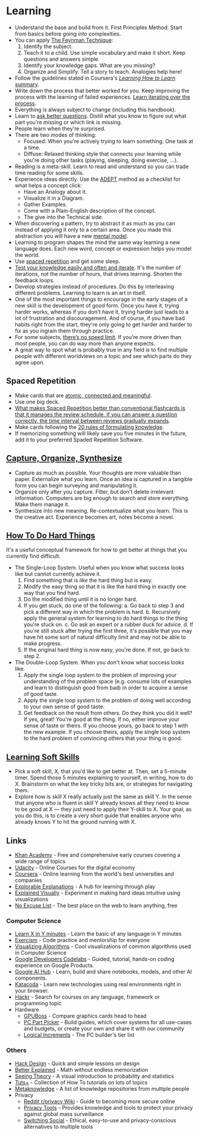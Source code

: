 # Learning

- Understand the base and build from it. First Principles Method. Start from basics before going into complexities.
- You can apply [The Feynman Technique](https://www.farnamstreetblog.com/2012/04/learn-anything-faster-with-the-feynman-technique/):
  1. Identify the subject.
  2. Teach it to a child. Use simple vocabulary and make it short. Keep questions and answers simple.
  3. Identify your knowledge gaps. What are you missing?
  4. Organize and Simplify. Tell a story to teach. Analogies help here!
- Follow the guidelines stated in Coursera's [_Learning How to Learn_ summary](https://www.reddit.com/r/GetMotivated/comments/5950tm/text_i_just_finished_the_online_coursera_course/).
- Write down the process that better worked for you. Keep improving the process with the learning of failed experiences. [Learn iterating over the process](https://twitter.com/naval/status/1052856864965152769).
- Everything is always subject to change (including this handbook).
- Learn to [ask better questions](rationality.md##asking-questions). Distill what you know to figure out what part you're missing or which link is missing.
- People learn when they're surprised.
- There are two modes of thinking:
  - Focused: When you're actively trying to learn something. One task at a time.
  - Diffuse: Relaxed thinking style that connects your learning while you're doing other tasks (playing, sleeping, doing exercise, ...).
- Reading is a meta-skill. Learn to read and understand so you can trade time reading for some skills.
- Experience ideas directly. Use the [ADEPT](https://betterexplained.com/articles/adept-method/) method as a checklist for what helps a concept click:
  - Have an Analogy about it.
  - Visualize it in a Diagram.
  - Gather Examples.
  - Come with a Plain-English description of the concept.
  - The give into the Technical side.
- When discovering a pattern, try to abstract it as much as you can instead of applying it only to a certain area. Once you made this abstraction you will have a new [mental model](concepts.md##mental-models).
- Learning to program shapes the mind the same way learning a new language does. Each new word, concept or expression helps you model the world.
- Use [spaced repetition](##spaced-repetition) and get some sleep.
- [Test your knowledge easily and often and iterate](https://youtu.be/Y_B6VADhY84?list=WL). It's the number of iterations, not the number of hours, that drives learning. Shorten the feedback loops.
- Develop strategies instead of procedures. Do this by interleaving different problems. Learning to learn is an art in itself.
- One of the most important things to encourage in the early stages of a new skill is the development of good form. Once you have it, trying harder works, whereas if you don't have it, trying harder just leads to a lot of frustration and discouragement. And of course, if you have bad habits right from the start, they're only going to get harder and harder to fix as you ingrain them through practice.
- For some subjects, [there’s no speed limit](https://sive.rs/kimo). If you’re more driven than most people, you can do way more than anyone expects.
- A great way to spot what is probably true in any field is to find multiple people with different worldviews on a topic and see which parts do they agree upon.

## Spaced Repetition

- Make cards that are [atomic, connected and meaningful](https://ncase.me/remember/).
- Use one big deck.
- [What makes Spaced Repetition better than conventional flashcards is that it manages the review schedule. If you can answer a question correctly, the time interval between reviews gradually expands](http://augmentingcognition.com/ltm.html).
- Make cards following the [20 rules of formulating knowledge](https://www.supermemo.com/en/archives1990-2015/articles/20rules).
- If memorizing something will likely save you five minutes in the future, add it to your preferred Spaded Repetition Software.

## [Capture, Organize, Synthesize](http://gordonbrander.com/pattern/capture-organize-synthesize/)

- Capture as much as possible. Your thoughts are more valuable than paper. Externalize what you learn. Once an idea is captured in a tangible form you can begin surveying and manipulating it.
- Organize only after you capture. Filter, but don't delete irrelevant information. Computers are big enough to search and store everything. Make them manage it.
- Synthesize into new meaning. Re-contextualize what you learn. This is the creative act. Experience becomes art, notes become a novel.

## [How To Do Hard Things](https://www.drmaciver.com/2019/05/how-to-do-hard-things/)

It's a useful conceptual framework for how to get better at things that you currently find difficult.

- The Single-Loop System. Useful when you know what success looks like but cannot currently achieve it.
  1. Find something that is _like_ the hard thing but is easy.
  1. Modify the easy thing so that it is like the hard thing in exactly one way that you find hard.
  1. Do the modified thing until it is no longer hard.
  1. If you get stuck, do one of the following:
    a. Go back to step 3 and pick a different way in which the problem is hard.
    b. Recursively apply the general system for learning to do hard things to the thing you're stuck on.
    c. Go ask an expert or a rubber duck for advice.
    d. If you're still stuck after trying the first three, it's possible that you may have hit some sort of natural difficulty limit and may not be able to make progress.
  1. If the original hard thing is now easy, you're done. If not, go back to step 2.
- The Double-Loop System. When you don't know what success looks like.
  1. Apply the single loop system to the problem of improving your understanding of the problem space (e.g. consume lots of examples and learn to distinguish good from bad) in order to acquire a sense of good taste.
  1. Apply the single loop system to the problem of doing well according to your own sense of good taste.
  1. Get feedback on the result from others. Do they think you did it well? If yes, great! You're good at the thing. If no, either improve your sense of taste or theirs. If you choose yours, go back to step 1 with the new example. If you choose theirs, apply the single loop system to the hard problem of convincing others that your thing is good.

## [Learning Soft Skills](https://www.lesswrong.com/posts/ZGzDNfNCXzfx6hYAH/how-to-learn-soft-skills)

- Pick a soft skill, X, that you’d like to get better at. Then, set a 5-minute timer. Spend those 5 minutes explaining to yourself, in writing, how to do X. Brainstorm on what the key tricky bits are, or strategies for navigating them.
- Explore how is skill X really actually just the same as skill Y. In the sense that anyone who is fluent in skill Y already knows all they need to know to be good at X — they just need to apply their Y-skill to X. Your goal, as you do this, is to create a very short guide that enables anyone who already knows Y to hit the ground running with X.

## Links

- [Khan Academy](https://khanacademy.org/) - Free and comprehensive early courses covering a wide range of topics
- [Udacity](https://www.udacity.com/) - Online Courses for the digital economy
- [Coursera](https://www.coursera.org/) - Online learning from the world's best universities and companies
- [Explorable Explanations](https://explorabl.es/) - A hub for learning through play
- [Explained Visually](http://setosa.io/ev/) -  Experiment in making hard ideas intuitive using visualizations
- [No Excuse List](http://noexcuselist.com/) - The best place on the web to learn anything, free

### Computer Science

- [Learn X in Y minutes](http://learnxinyminutes.com/) - Learn the basic of any language in Y minutes
- [Exercism](http://exercism.io/) - Code practice and mentorship for everyone
- [Visualizing Algorithms](http://bost.ocks.org/mike/algorithms/) - Cool visualizations of common algorithms used in Computer Science
- [Google Developers Codelabs](https://codelabs.developers.google.com/) - Guided, tutorial, hands-on coding experience on Google Products.
- [Google AI Hub](https://aihub.cloud.google.com/u/0/) - Learn, build and share notebooks, models, and other AI components.
- [Katacoda](https://www.katacoda.com/) - Learn new technologies using real environments
right in your browser.
- [Hackr](http://hackr.io/) - Search for courses on any language, framework or programming topic
- Hardware
  - [GPUBoss](http://gpuboss.com/) - Compare graphics cards head to head
  - [PC Part Picker](https://pcpartpicker.com/) - Build guides, which cover systems for all use-cases and budgets, or create your own and share it with our community
  - [Logical Increments](http://www.logicalincrements.com/) - The PC builder's tier list

### Others

- [Hack Design](https://hackdesign.org/lessons) - Quick and simple lessons on design
- [Better Explained](http://betterexplained.com/) - Math without endless memorization
- [Seeing Theory](https://seeing-theory.brown.edu) - A visual introduction to probability and statistics
- [Tuts+](https://tutsplus.com/) - Collection of How To tutorials on lots of topics
- [Metaknowledge](https://github.com/RichardLitt/meta-knowledge) - A list of knowledge repositories from multiple people
- Privacy
  - [Reddit r/privacy  Wiki](https://www.reddit.com/r/privacy/wiki/index) - Guide to becoming more secure online
  - [Privacy Tools](https://www.privacytools.io/) - Provides knowledge and tools to protect your privacy against global mass surveillance
  - [Switching Social](https://switching.social/) - Ethical, easy-to-use and privacy-conscious alternatives to multiple tools
